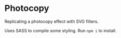 # Photocopy
Replicating a photocopy effect with SVG filters.

Uses SASS to compile some styling. Run `npm i` to install.
